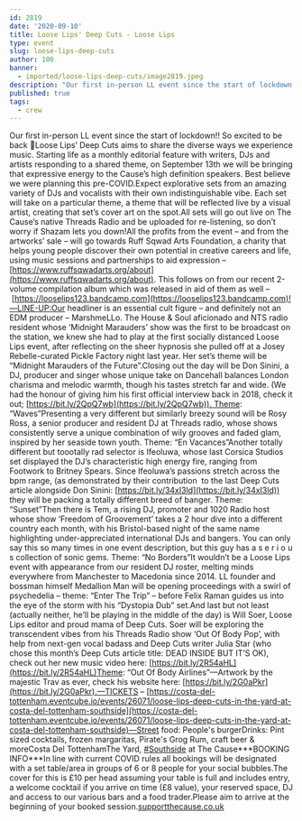 ```yaml
---
id: 2819
date: '2020-09-10'
title: Loose Lips' Deep Cuts - Loose Lips
type: event
slug: loose-lips-deep-cuts
author: 100
banner:
  - imported/loose-lips-deep-cuts/image2819.jpeg
description: "Our first in-person LL event since the start of lockdown!! So excited to be back \U0001F642 Loose Lips&rsquo; Deep Cuts aims to share the diverse ways we experience music. Starting life as a monthly editorial feature with writers, DJs and artists responding to a shared theme, on September 13th we will be bringing that expressive [...]Read More..."
published: true
tags:
  - crew
---
```

Our first in-person LL event since the start of lockdown!! So excited to be back 🙂Loose Lips’ Deep Cuts aims to share the diverse ways we experience music. Starting life as a monthly editorial feature with writers, DJs and artists responding to a shared theme, on September 13th we will be bringing that expressive energy to the Cause’s high definition speakers. Best believe we were planning this pre-COVID.Expect explorative sets from an amazing variety of DJs and vocalists with their own indistinguishable vibe. Each set will take on a particular theme, a theme that will be reflected live by a visual artist, creating that set’s cover art on the spot.All sets will go out live on The Cause’s native Threads Radio and be uploaded for re-listening, so don’t worry if Shazam lets you down!All the profits from the event – and from the artworks’ sale – will go towards Ruff Sqwad Arts Foundation, a charity that helps young people discover their own potential in creative careers and life, using music sessions and partnerships to aid expression – [](https://www.ruffsqwadarts.org/about?fbclid=IwAR0Orajd8NWDG1w9-_PsgLWWemzGBo24bO4ljtCmxxjdNNcC4RZPTumL4D0)[https://www.ruffsqwadarts.org/about](https://www.ruffsqwadarts.org/about). This follows on from our recent 2-volume compilation album which was released in aid of them as well – [](https://l.facebook.com/l.php?u=https%3A%2F%2Flooselips123.bandcamp.com%2F%3Ffbclid%3DIwAR0Orajd8NWDG1w9-_PsgLWWemzGBo24bO4ljtCmxxjdNNcC4RZPTumL4D0&h=AT17NdpSKZFjnwSF-rReE7gLHBac6J8p9XnXxeBZx3Qwp8o7vuUKS3d7imJaAxMU9ALLH8KQI6DjeSz2nqwELZzFG0bbovUW_8D4ubqqL7IO_YknmJY2-jdWEthJOE3YmY-9-qA)[https://looselips123.bandcamp.com](https://looselips123.bandcamp.com)!—LINE-UP:Our headliner is an essential cult figure – and definitely not an EDM producer – MarshmeLLo. The House & Soul aficionado and NTS radio resident whose ‘Midnight Marauders’ show was the first to be broadcast on the station, we knew she had to play at the first socially distanced Loose Lips event, after reflecting on the sheer hypnosis she pulled off at a Josey Rebelle-curated Pickle Factory night last year. Her set’s theme will be “Midnight Marauders of the Future”.Closing out the day will be Don Sinini, a DJ, producer and singer whose unique take on Dancehall balances London charisma and melodic warmth, though his tastes stretch far and wide. (We had the honour of giving him his first official interview back in 2018, check it out; [](https://bit.ly/2QpQ7wb?fbclid=IwAR0Orajd8NWDG1w9-_PsgLWWemzGBo24bO4ljtCmxxjdNNcC4RZPTumL4D0)[https://bit.ly/2QpQ7wb](https://bit.ly/2QpQ7wb)). Theme: “Waves”Presenting a very different but similarly breezy sound will be Rosy Ross, a senior producer and resident DJ at Threads radio, whose shows consistently serve a unique combination of wily grooves and faded glam, inspired by her seaside town youth. Theme: “En Vacances”Another totally different but toootally rad selector is Ifeoluwa, whose last Corsica Studios set displayed the DJ’s characteristic high energy fire, ranging from Footwork to Britney Spears. Since Ifeoluwa’s passions stretch across the bpm range, (as demonstrated by their contribution  to the last Deep Cuts article alongside Don Sinini: [](https://l.facebook.com/l.php?u=https%3A%2F%2Fbit.ly%2F34xI3ld%3Ffbclid%3DIwAR0Orajd8NWDG1w9-_PsgLWWemzGBo24bO4ljtCmxxjdNNcC4RZPTumL4D0&h=AT0gwFB8UKfTHBvsnAm50Kxe_NxVi25YoVWQ4KSc6ZAWgSKrOzvfncCzkje9HJgZfoan5EHcaOS_sIUuFN6XoInL0FGYzL3E9tSywVKb1icQ4d-9knK6_e12bFVWONThtxN0IWo)[https://bit.ly/34xI3ld](https://bit.ly/34xI3ld)) they will be packing a totally different breed of banger. Theme: “Sunset”Then there is Tem, a rising DJ, promoter and 1020 Radio host whose show ‘Freedom of Groovement’ takes a 2 hour dive into a different country each month, with his Bristol-based night of the same name highlighting under-appreciated international DJs and bangers. You can only say this so many times in one event description, but this guy has a s e r i o u s collection of sonic gems. Theme: “No Borders”It wouldn’t be a Loose Lips event with appearance from our resident DJ roster, melting minds everywhere from Manchester to Macedonia since 2014. LL founder and bossman himself Medallion Man will be opening proceedings with a swirl of psychedelia – theme: “Enter The Trip” – before Felix Raman guides us into the eye of the storm with his “Dystopia Dub” set.And last but not least (actually neither, he’ll be playing in the middle of the day) is Will Soer, Loose Lips editor and proud mama of Deep Cuts. Soer will be exploring the transcendent vibes from his Threads Radio show ‘Out Of Body Pop’, with help from next-gen vocal badass and Deep Cuts writer Julia Star (who chose this month’s Deep Cuts article title: DEAD INSIDE BUT IT’S OK), check out her new music video here: [](https://l.facebook.com/l.php?u=https%3A%2F%2Fbit.ly%2F2R54aHL%3Ffbclid%3DIwAR0Orajd8NWDG1w9-_PsgLWWemzGBo24bO4ljtCmxxjdNNcC4RZPTumL4D0&h=AT077m524HTwFjDLPhygfvcJ1TbRsDbMHbqYcSVlwg1zsrjOAUKg5RPiCyvQfSlJJOyQXsyKMGim6SdzmMKbyBmH62Kf5fdzQLKF--ShANfJbFPuFEjWp1b137_hlzncDaBLL9o)[https://bit.ly/2R54aHL](https://bit.ly/2R54aHL)Theme: “Out Of Body Airlines”—Artwork by the majestic Trav as ever, check his website here: [](https://l.facebook.com/l.php?u=https%3A%2F%2Fbit.ly%2F2G0aPkr%3Ffbclid%3DIwAR0Orajd8NWDG1w9-_PsgLWWemzGBo24bO4ljtCmxxjdNNcC4RZPTumL4D0&h=AT1ng9yIripmdooQHL5p37JDtXt39gsbIKHOyR6Ni7Ft27zH6xtI-x4Jjw4nIG4V7Oi3B3pdhXGCU5tjk1pkSOqflZycYcSj7SC0R0XqCNYEgrhxV9CjRqFEyk2giuIq3OFkMfk)[https://bit.ly/2G0aPkr](https://bit.ly/2G0aPkr).—TICKETS – [](https://l.facebook.com/l.php?u=https%3A%2F%2Fcosta-del-tottenham.eventcube.io%2Fevents%2F26071%2Floose-lips-deep-cuts-in-the-yard-at-costa-del-tottenham-southside%3Ffbclid%3DIwAR0Orajd8NWDG1w9-_PsgLWWemzGBo24bO4ljtCmxxjdNNcC4RZPTumL4D0&h=AT1ts-uM8GTQX149Pk1vLDI6eNOztKBawLm1JMfXtHQTUuzTpoawg2BhjpP7I3lIbOQGJjSbmvw_dAjcBHaMrri3kiptlqfic994dA6Nu8vAcZwJl6InxLkHjPXwIFAELWHqmow)[https://costa-del-tottenham.eventcube.io/events/26071/loose-lips-deep-cuts-in-the-yard-at-costa-del-tottenham-southside](https://costa-del-tottenham.eventcube.io/events/26071/loose-lips-deep-cuts-in-the-yard-at-costa-del-tottenham-southside)—Street food: People's burgerDrinks: Pint sized cocktails, frozen margaritas, Pirate's Grog Rum, craft beer & moreCosta Del TottenhamThe Yard, [#Southside](https://www.facebook.com/hashtag/southside?__eep__=6) at The Cause\*\*\*BOOKING INFO\*\*\*In line with current COVID rules all bookings will be designated with a set table/area in groups of 6 or 8 people for your social bubbles.The cover for this is £10 per head assuming your table is full and includes entry, a welcome cocktail if you arrive on time (£8 value), your reserved space, DJ and access to our various bars and a food trader.Please aim to arrive at the beginning of your booked session.[supportthecause.co.uk](https://l.facebook.com/l.php?u=http%3A%2F%2Fsupportthecause.co.uk%2F%3Ffbclid%3DIwAR0Orajd8NWDG1w9-_PsgLWWemzGBo24bO4ljtCmxxjdNNcC4RZPTumL4D0&h=AT1_aEpgiytKlY2jVMkvUm9kkVNak2N1XmxHq26gx17viKq6S5ZFpqUV3TpTTNwGF8NzRhp78pvHDnDTK5WNxu4r4GyDWC_QnH46GxDgq_Sfkyo4J6UgJOMBeVIvJ7doIPlc0mw)